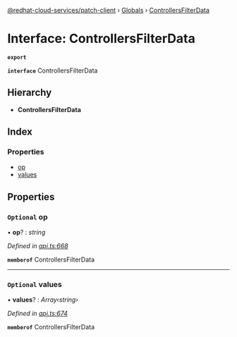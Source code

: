 [@redhat-cloud-services/patch-client](../README.md) › [Globals](../globals.md) › [ControllersFilterData](controllersfilterdata.md)

# Interface: ControllersFilterData

**`export`** 

**`interface`** ControllersFilterData

## Hierarchy

* **ControllersFilterData**

## Index

### Properties

* [op](controllersfilterdata.md#optional-op)
* [values](controllersfilterdata.md#optional-values)

## Properties

### `Optional` op

• **op**? : *string*

*Defined in [api.ts:668](https://github.com/RedHatInsights/javascript-clients.gi/blob/2c41ef32/packages/patch/api.ts#L668)*

**`memberof`** ControllersFilterData

___

### `Optional` values

• **values**? : *Array‹string›*

*Defined in [api.ts:674](https://github.com/RedHatInsights/javascript-clients.gi/blob/2c41ef32/packages/patch/api.ts#L674)*

**`memberof`** ControllersFilterData
